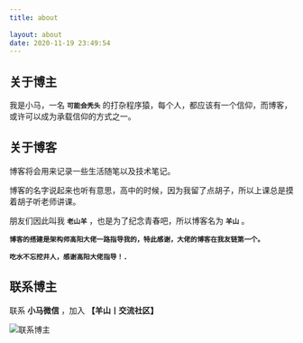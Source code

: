 ```yaml
---
title: about
 
layout: about
date: 2020-11-19 23:49:54
---
```



## 关于博主

我是小马，一名 **`可能会秃头`** 的打杂程序猿，每个人，都应该有一个信仰，而博客，或许可以成为承载信仰的方式之一。

## 关于博客

博客将会用来记录一些生活随笔以及技术笔记。

博客的名字说起来也听有意思，高中的时候，因为我留了点胡子，所以上课总是摸着胡子听老师讲课。

朋友们因此叫我 **`老山羊`** ，也是为了纪念青春吧，所以博客名为 **`羊山`** 。

**`博客的搭建是架构师高阳大佬一路指导我的，特此感谢，大佬的博客在我友链第一个。`**

**`吃水不忘挖井人，感谢高阳大佬指导！.`**

## 联系博主

<!-- 博客所有源代码都已在 GitHub 社区开源， -->

联系 **小马微信** ，加入  **【羊山丨交流社区】**

![联系博主](/img/icon/wechatFindMe.png)